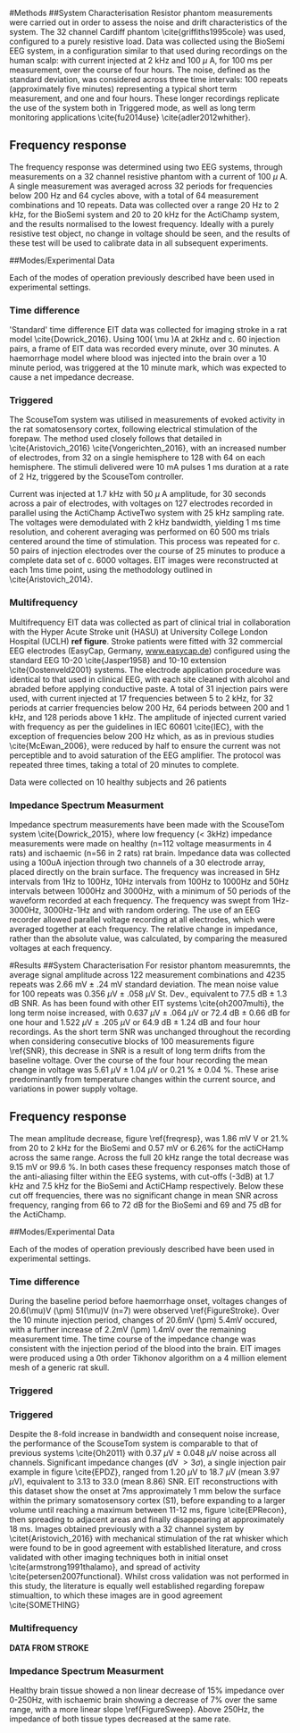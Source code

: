 #Methods
##System Characterisation
Resistor phantom measurements were carried out in order to assess the noise and drift characteristics of the system. The 32 channel Cardiff phantom \cite{griffiths1995cole} was used, configured to a purely resistive load.  Data was collected using the BioSemi EEG system, in a configuration similar to that used during recordings on the human scalp: with current injected at 2 kHz and 100 $\mu$ A, for 100 ms per measurement, over the course of four hours. The noise, defined as the standard deviation, was considered across three time intervals: 100 repeats (approximately five minutes) representing a typical short term measurement, and one and four hours. These longer recordings replicate the use of the system both in Triggered mode, as well as long term monitoring applications \cite{fu2014use} \cite{adler2012whither}.


## Frequency response

The frequency response was determined using two EEG systems, through measurements on a 32 channel resistive phantom with a current of 100 $\mu$ A. A single measurement was averaged across 32 periods for frequencies below 200 Hz and 64 cycles above, with a total of 64 measurement combinations and 10 repeats. Data was collected over a range 20 Hz to 2 kHz, for the BioSemi system and 20 to 20 kHz for the ActiChamp system, and the results normalised to the lowest frequency.  Ideally with a purely resistive test object, no change in voltage should be seen, and the results of these test will be used to calibrate data in all subsequent experiments.

##Modes/Experimental Data

Each of the modes of operation previously described have been used in experimental settings. 

### Time difference
'Standard' time difference EIT data was collected for imaging stroke in a rat model \cite{Dowrick_2016}. Using 100\( \mu \)A at 2kHz and c. 60 injection pairs, a frame of EIT data was recorded every minute, over 30 minutes. A haemorrhage model where blood was injected into the brain over a 10 minute period, was triggered at the 10 minute mark, which was expected to cause a net impedance decrease.

### Triggered

The ScouseTom system was utilised in measurements of evoked activity in the rat somatosensory cortex, following electrical stimulation of the forepaw. The method used closely follows that detailed in \cite{Aristovich_2016} \cite{Vongerichten_2016}, with an increased number of electrodes, from 32 on a single hemisphere to 128 with 64 on each hemisphere. The stimuli delivered were 10 mA pulses 1 ms duration at a rate of 2 Hz, triggered by the ScouseTom controller.

Current was injected at 1.7 kHz with 50 $\mu$ A amplitude, for 30 seconds across a pair of electrodes, with voltages on 127 electrodes recorded in parallel using the ActiChamp ActiveTwo system with 25 kHz sampling rate. The voltages were demodulated with 2 kHz bandwidth, yielding 1 ms time resolution, and coherent averaging was performed on 60 500 ms trials centered around the time of stimulation. This process was repeated for c. 50 pairs of injection electrodes over the course of 25 minutes to produce a complete data set of c. 6000 voltages. EIT images were reconstructed at each 1ms time point, using the methodology outlined in \cite{Aristovich_2014}.

### Multifrequency 

Multifrequency EIT data was collected as part of clinical trial in collaboration with the Hyper Acute Stroke unit (HASU) at University College London Hospital (UCLH) **ref figure**. Stroke patients were fitted with 32 commercial EEG electrodes (EasyCap, Germany, www.easycap.de) configured using the standard EEG 10-20 \cite{Jasper1958} and 10-10 extension \cite{Oostenveld2001} systems. The electrode application procedure was identical to that used in clinical EEG, with each site cleaned with alcohol and abraded before applying conductive paste. A total of 31 injection pairs were used, with current injected at 17 frequencies between 5 to 2 kHz, for 32 periods at carrier frequencies below 200 Hz, 64 periods between 200 and 1 kHz, and 128 periods above 1 kHz. The amplitude of injected current varied with frequency as per the guidelines in IEC 60601 \cite{IEC}, with the exception of frequencies below 200 Hz which, as as in previous studies \cite{McEwan_2006}, were reduced by half to ensure the current was not perceptible and to avoid saturation of the EEG amplifier. The protocol was repeated three times, taking a total of 20 minutes to complete. 

Data were collected on 10 healthy subjects and 26 patients 

### Impedance Spectrum Measurment

Impedance spectrum measurements have been made with the ScouseTom system \cite{Dowrick_2015}, where low frequency (< 3kHz) impedance measurements were made on healthy (n=112 voltage measurments in 4 rats) and ischaemic (n=56 in 2 rats) rat brain. Impedance data was collected using a 100uA injection through two channels of a 30 electrode array, placed directly on the brain surface. The frequency was increased in 5Hz intervals from 1Hz to 100Hz, 10Hz intervals from 100Hz to 1000Hz and 50Hz intervals between 1000Hz and 3000Hz, with a minimum of 50 periods of the waveform recorded at each frequency. The frequency was swept from 1Hz-3000Hz, 3000Hz-1Hz and with random ordering. The use of an EEG recorder allowed parallel voltage recording at all electrodes, which were averaged together at each frequency. The relative change in impedance, rather than the absolute value, was calculated, by comparing the measured voltages at each frequency.

#Results
##System Characterisation
For resistor phantom measuremnts, the average signal amplitude across 122 measurement combinations and 4235 repeats was 2.66 mV $\pm$ .24 mV standard deviation. The mean noise value for 100 repeats was 0.356 $\mu$V $\pm$ .058 $\mu$V St. Dev., equivalent to 77.5 dB $\pm$ 1.3 dB SNR. As has been found with other EIT systems \cite{oh2007multi}, the long term noise increased, with 0.637 $\mu$V $\pm$ .064 $\mu$V or 72.4 dB $\pm$ 0.66 dB for one hour and 1.522 $\mu$V $\pm$ .205 $\mu$V or 64.9 dB $\pm$ 1.24 dB and four hour recordings. As the short term SNR was unchanged throughout the recording when considering consecutive blocks of 100 measurements figure \ref{SNR}, this decrease in SNR is a result of long term drifts from the baseline voltage. Over the course of the four hour recording the mean change in voltage was 5.61 $\mu$V $\pm$ 1.04 $\mu$V  or 0.21 % $\pm$ 0.04 %. These arise predominantly from temperature changes within the current source, and variations in power supply voltage.

## Frequency response
The mean amplitude decrease, figure \ref{freqresp}, was 1.86 mV V or 21.%  from 20 to 2 kHz for the BioSemi and 0.57 mV or 6.26% for the actiCHamp across the same range. Across the full 20 kHz range the total decrease was 9.15 mV or  99.6 %.  In both cases these frequency responses match those of the anti-aliasing filter within the EEG systems, with cut-offs (-3dB) at 1.7 kHz and 7.5 kHz for the BioSemi and ActiCHamp respectively. Below these cut off frequencies, there was no significant change in mean SNR across frequency, ranging from 66 to 72 dB for the BioSemi and 69 and 75 dB for the ActiChamp.  

##Modes/Experimental Data

Each of the modes of operation previously described have been used in experimental settings. 

### Time difference
During the baseline period before haemorrhage onset, voltages changes of 20.6\(\mu\)V \(\pm\) 51\(\mu\)V (n=7) were observed \ref{FigureStroke}. Over the 10 minute injection period, changes of 20.6mV \(\pm\) 5.4mV occured, with a further increase of 2.2mV \(\pm\) 1.4mV over the remaining measurement time. The time course of the impedance change was consistent with the injection period of the blood into the brain. EIT images were produced using a 0th order Tikhonov algorithm on a 4 million element mesh of a generic rat skull.

### Triggered

### Triggered

Despite the 8-fold increase in bandwidth and consequent noise increase, the performance of the ScouseTom system is comparable to that of previous systems \cite{Oh2011} with 0.37 $\mu$V $\pm$ 0.048 $\mu$V noise across all channels. Significant impedance changes (dV $> 3\sigma$), a single injection pair example in figure \cite{EPDZ}, ranged from 1.20 $\mu$V to 18.7 $\mu$V (mean 3.97 $\mu$V), equivalent to 3.13 to 33.0 (mean 8.86) SNR. EIT reconstructions with this dataset show the onset at 7ms approximately 1 mm below the surface within the primary somatosensory cortex (S1), before expanding to a larger volume until reaching a maximum between 11-12 ms, figure \cite{EPRecon}, then spreading to adjacent areas and finally disappearing at approximately 18 ms. Images obtained previously with a 32 channel system by \citet{Aristovich_2016} with mechanical stimulation of the rat whisker which were found to be in good agreement with established literature, and cross validated with other imaging techniques both in initial onset \cite{armstrong1991thalamo}, and spread of activity \cite{petersen2007functional}. Whilst cross validation was not performed in this study, the literature is equally well established regarding forepaw stimualtion, to which these images are in good agreement \cite{SOMETHING}

### Multifrequency 
**DATA FROM STROKE**

### Impedance Spectrum Measurment

Healthy brain tissue showed a non linear decrease of 15% impedance over 0-250Hz, with ischaemic brain showing a decrease of 7% over the same range, with a more linear slope \ref{FigureSweep}. Above 250Hz, the impedance of both tissue types decreased at the same rate.


